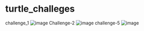 # turtle_challeges
challenge_1
![image](https://user-images.githubusercontent.com/97338866/233782327-2895c982-4f8b-4399-9a18-8e597bd31dd1.png)
Challenge-2
![image](https://user-images.githubusercontent.com/97338866/233785436-b362e054-1cca-4f42-9fbe-c2fb41f621a1.png)
challenge-5
![image](https://user-images.githubusercontent.com/97338866/233804601-c4888478-db19-4eb4-8c65-7e0c9348f2fa.png)
